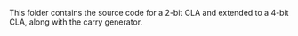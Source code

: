 This folder contains the source code for a 2-bit CLA and extended to a 4-bit CLA, along with the carry generator.
